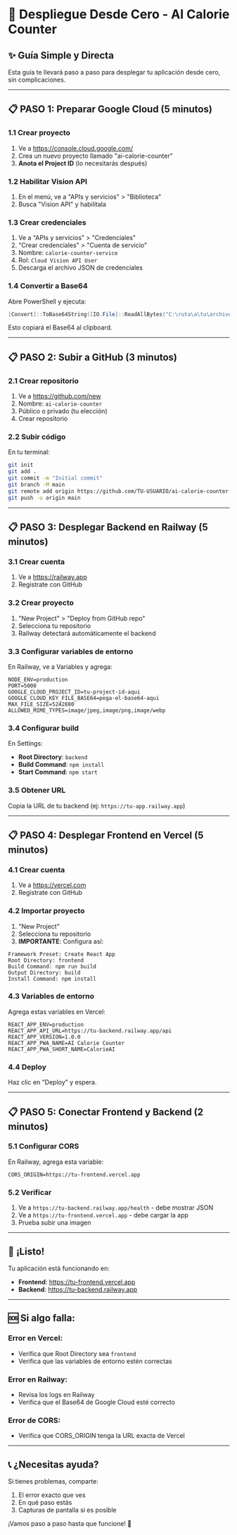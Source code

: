 # 🚀 Despliegue Desde Cero - AI Calorie Counter

## ✨ Guía Simple y Directa

Esta guía te llevará paso a paso para desplegar tu aplicación desde cero, sin complicaciones.

---

## 📋 PASO 1: Preparar Google Cloud (5 minutos)

### 1.1 Crear proyecto
1. Ve a https://console.cloud.google.com/
2. Crea un nuevo proyecto llamado "ai-calorie-counter"
3. **Anota el Project ID** (lo necesitarás después)

### 1.2 Habilitar Vision API
1. En el menú, ve a "APIs y servicios" > "Biblioteca"
2. Busca "Vision API" y habilítala

### 1.3 Crear credenciales
1. Ve a "APIs y servicios" > "Credenciales"
2. "Crear credenciales" > "Cuenta de servicio"
3. Nombre: `calorie-counter-service`
4. Rol: `Cloud Vision API User`
5. Descarga el archivo JSON de credenciales

### 1.4 Convertir a Base64
Abre PowerShell y ejecuta:
```powershell
[Convert]::ToBase64String([IO.File]::ReadAllBytes("C:\ruta\a\tu\archivo.json")) | Set-Clipboard
```
Esto copiará el Base64 al clipboard.

---

## 📋 PASO 2: Subir a GitHub (3 minutos)

### 2.1 Crear repositorio
1. Ve a https://github.com/new
2. Nombre: `ai-calorie-counter`
3. Público o privado (tu elección)
4. Crear repositorio

### 2.2 Subir código
En tu terminal:
```bash
git init
git add .
git commit -m "Initial commit"
git branch -M main
git remote add origin https://github.com/TU-USUARIO/ai-calorie-counter.git
git push -u origin main
```

---

## 📋 PASO 3: Desplegar Backend en Railway (5 minutos)

### 3.1 Crear cuenta
1. Ve a https://railway.app
2. Regístrate con GitHub

### 3.2 Crear proyecto
1. "New Project" > "Deploy from GitHub repo"
2. Selecciona tu repositorio
3. Railway detectará automáticamente el backend

### 3.3 Configurar variables de entorno
En Railway, ve a Variables y agrega:

```
NODE_ENV=production
PORT=5000
GOOGLE_CLOUD_PROJECT_ID=tu-project-id-aqui
GOOGLE_CLOUD_KEY_FILE_BASE64=pega-el-base64-aqui
MAX_FILE_SIZE=5242880
ALLOWED_MIME_TYPES=image/jpeg,image/png,image/webp
```

### 3.4 Configurar build
En Settings:
- **Root Directory**: `backend`
- **Build Command**: `npm install`
- **Start Command**: `npm start`

### 3.5 Obtener URL
Copia la URL de tu backend (ej: `https://tu-app.railway.app`)

---

## 📋 PASO 4: Desplegar Frontend en Vercel (5 minutos)

### 4.1 Crear cuenta
1. Ve a https://vercel.com
2. Regístrate con GitHub

### 4.2 Importar proyecto
1. "New Project"
2. Selecciona tu repositorio
3. **IMPORTANTE**: Configura así:

```
Framework Preset: Create React App
Root Directory: frontend
Build Command: npm run build
Output Directory: build
Install Command: npm install
```

### 4.3 Variables de entorno
Agrega estas variables en Vercel:

```
REACT_APP_ENV=production
REACT_APP_API_URL=https://tu-backend.railway.app/api
REACT_APP_VERSION=1.0.0
REACT_APP_PWA_NAME=AI Calorie Counter
REACT_APP_PWA_SHORT_NAME=CalorieAI
```

### 4.4 Deploy
Haz clic en "Deploy" y espera.

---

## 📋 PASO 5: Conectar Frontend y Backend (2 minutos)

### 5.1 Configurar CORS
En Railway, agrega esta variable:
```
CORS_ORIGIN=https://tu-frontend.vercel.app
```

### 5.2 Verificar
1. Ve a `https://tu-backend.railway.app/health` - debe mostrar JSON
2. Ve a `https://tu-frontend.vercel.app` - debe cargar la app
3. Prueba subir una imagen

---

## 🎉 ¡Listo!

Tu aplicación está funcionando en:
- **Frontend**: https://tu-frontend.vercel.app
- **Backend**: https://tu-backend.railway.app

---

## 🆘 Si algo falla:

### Error en Vercel:
- Verifica que Root Directory sea `frontend`
- Verifica que las variables de entorno estén correctas

### Error en Railway:
- Revisa los logs en Railway
- Verifica que el Base64 de Google Cloud esté correcto

### Error de CORS:
- Verifica que CORS_ORIGIN tenga la URL exacta de Vercel

---

## 📞 ¿Necesitas ayuda?

Si tienes problemas, comparte:
1. El error exacto que ves
2. En qué paso estás
3. Capturas de pantalla si es posible

¡Vamos paso a paso hasta que funcione! 🚀